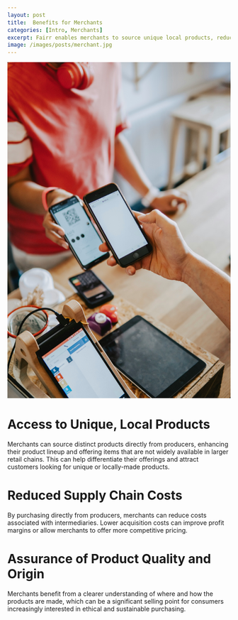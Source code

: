 ```yaml
---
layout: post
title:  Benefits for Merchants
categories: [Intro, Merchants]
excerpt: Fairr enables merchants to source unique local products, reduce supply chain costs, and assure product quality and origin, attracting consumers interested in ethical, sustainable, and distinctive offerings.
image: /images/posts/merchant.jpg
---
```

![Local merchants](/images/posts/merchant.jpg "Local merchants")

# Access to Unique, Local Products
Merchants can source distinct products directly from producers, enhancing their product lineup and offering items that are not widely available in larger retail chains. This can help differentiate their offerings and attract customers looking for unique or locally-made products.                    

# Reduced Supply Chain Costs
By purchasing directly from producers, merchants can reduce costs associated with intermediaries. Lower acquisition costs can improve profit margins or allow merchants to offer more competitive pricing.

# Assurance of Product Quality and Origin
Merchants benefit from a clearer understanding of where and how the products are made, which can be a significant selling point for consumers increasingly interested in ethical and sustainable purchasing.